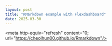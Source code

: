 ```yaml
---
layout: post
title: "RMarkdown example with Flexdashboard"
date: 2025-03-30
---
```


<meta http-equiv="refresh" content="0; url="https://cheolhun00.github.io/Rmarkdown"/>
